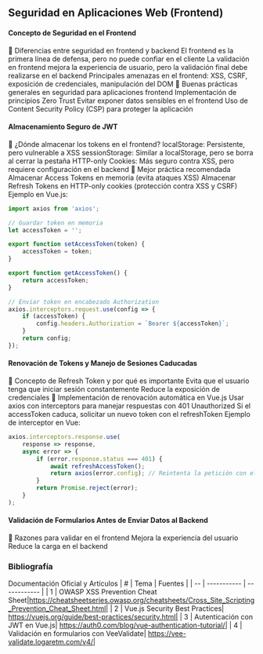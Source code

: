 ## Seguridad en Aplicaciones Web (Frontend)
#### Concepto de Seguridad en el Frontend
🔹 Diferencias entre seguridad en frontend y backend
El frontend es la primera línea de defensa, pero no puede confiar en el cliente
La validación en frontend mejora la experiencia de usuario, pero la validación final debe realizarse en el backend
Principales amenazas en el frontend: XSS, CSRF, exposición de credenciales, manipulación del DOM
🔹 Buenas prácticas generales en seguridad para aplicaciones frontend
Implementación de principios Zero Trust
Evitar exponer datos sensibles en el frontend
Uso de Content Security Policy (CSP) para proteger la aplicación

#### Almacenamiento Seguro de JWT
🔹 ¿Dónde almacenar los tokens en el frontend?
localStorage: Persistente, pero vulnerable a XSS
sessionStorage: Similar a localStorage, pero se borra al cerrar la pestaña
HTTP-only Cookies: Más seguro contra XSS, pero requiere configuración en el backend
🔹 Mejor práctica recomendada
Almacenar Access Tokens en memoria (evita ataques XSS)
Almacenar Refresh Tokens en HTTP-only cookies (protección contra XSS y CSRF)
Ejemplo en Vue.js:
```js
import axios from 'axios';

// Guardar token en memoria
let accessToken = '';

export function setAccessToken(token) {
    accessToken = token;
}

export function getAccessToken() {
    return accessToken;
}

// Enviar token en encabezado Authorization
axios.interceptors.request.use(config => {
    if (accessToken) {
        config.headers.Authorization = `Bearer ${accessToken}`;
    }
    return config;
});
```

#### Renovación de Tokens y Manejo de Sesiones Caducadas
🔹 Concepto de Refresh Token y por qué es importante
Evita que el usuario tenga que iniciar sesión constantemente
Reduce la exposición de credenciales
🔹 Implementación de renovación automática en Vue.js
Usar axios con interceptors para manejar respuestas con 401 Unauthorized
Si el accessToken caduca, solicitar un nuevo token con el refreshToken
Ejemplo de interceptor en Vue:
```js
axios.interceptors.response.use(
    response => response,
    async error => {
        if (error.response.status === 401) {
            await refreshAccessToken();
            return axios(error.config); // Reintenta la petición con el nuevo token
        }
        return Promise.reject(error);
    }
);
```

#### Validación de Formularios Antes de Enviar Datos al Backend
🔹 Razones para validar en el frontend
Mejora la experiencia del usuario
Reduce la carga en el backend


### Bibliografía

Documentación Oficial y Artículos
| # | Tema | Fuentes |
| -- | ----------- | ------------ |
| 1 | OWASP XSS Prevention Cheat Sheet|https://cheatsheetseries.owasp.org/cheatsheets/Cross_Site_Scripting_Prevention_Cheat_Sheet.html| 
| 2 | Vue.js Security Best Practices| https://vuejs.org/guide/best-practices/security.html| 
| 3 | Autenticación con JWT en Vue.js| https://auth0.com/blog/vue-authentication-tutorial/| 
| 4 | Validación en formularios con VeeValidate| https://vee-validate.logaretm.com/v4/| 

